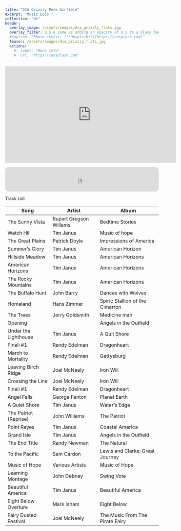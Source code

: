 ```yaml
---
title: "DCA Grizzly Peak Airfield"
excerpt: "Music Loop."
collection: "dr"
header:
  overlay_image: /assets/images/dca_grizzly_flats.jpg
  overlay_filter: 0.5 # same as adding an opacity of 0.5 to a black background
  #caption: "Photo credit: [**Unsplash**](https://unsplash.com)"
  teaser: /assets/images/dca_grizzly_flats.jpg
  actions:
    #- label: "More Info"
    #  url: "https://unsplash.com"
---
```

 
<p>
<iframe width="560" height="315" src="https://www.youtube.com/embed/QUY9lCR8g9U" title="YouTube video player" frameborder="0" allow="accelerometer; autoplay; clipboard-write; encrypted-media; gyroscope; picture-in-picture" allowfullscreen></iframe>
</p>

<p>
<iframe style="border-radius:12px" src="https://open.spotify.com/embed/playlist/6XsD9nsmdNXaPdn5GIbBJ9?utm_source=generator&theme=0" width="100%" height="80" frameBorder="0" allowfullscreen="" allow="autoplay; clipboard-write; encrypted-media; fullscreen; picture-in-picture" loading="lazy"></iframe>

</p>

Track List 

| Song | Artist | Album |
| --- | --- | --- |
| The Sunny Vista | Rupert Gregson Willams | Bedtime Stories |
| Watch Hill | Tim Janus | Music of hope |
| The Great Plains | Patrick Doyle | Impressions of America |
| Summer’s Glory | Tim Janus | American Horizon |
| Hillside Meadow | Tim Janus | American Horizons |
| American Horizons | Tim Janus | American Horizons |
| The Rocky Mountains | Tim Janus | American Horizons |
| The Buffalo Hunt | John Barry | Dances with Wolves |
| Homeland | Hans Zimmer | Spirit: Stallion of the Cimarron |
| The Trees | Jerry Goldsmith | Medicine man |
| Opening |     | Angels in the Outfield |
| Under the Lighthouse | Tim Janus | A Quit Shore |
| Finali #1 | Randy Edelman | Dragonheart |
| March to Mortality | Randy Edelman | Gettysburg |
| Leaving Birch Ridge | Joel McNeely | Iron Will |
| Crossing the Line | Joel McNeely | Iron Will |
| Finali #1 | Randy Edelman | Dragonheart |
| Angel Falls | George Fenton | Planet Earth |
| A Quiet Shore | Tim Janus | Water’s Edge |
| The Patriot (Reprise) | John Williams | The Patriot |
| Point Reyes | Tim Janus | Coastal America |
| Grand Isle | Tim Janus | Angels in the Outfield |
| The End Title | Randy Newman | The Natural |
| To the Pacific | Sam Cardon | Lewis and Clarke: Great Journey |
| Music of Hope | Various Artists | Music of Hope |
| Learning Montage | John Debney | Swing Vote |
| Beautiful America | Tim Janus | Beautiful America |
| Eight Below Overture | Mark Isham | Eight Below |
| Fairy Dusted Festival | Joel McNeely | The Music From The Pirate Fairy |
